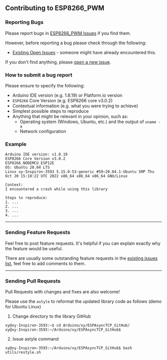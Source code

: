 ## Contributing to ESP8266_PWM

### Reporting Bugs

Please report bugs in [ESP8266_PWM Issues](https://github.com/khoih-prog/ESP8266_PWM/issues) if you find them.

However, before reporting a bug please check through the following:

* [Existing Open Issues](https://github.com/khoih-prog/ESP8266_PWM/issues) - someone might have already encountered this.

If you don't find anything, please [open a new issue](https://github.com/khoih-prog/ESP8266_PWM/issues/new).

### How to submit a bug report

Please ensure to specify the following:

* Arduino IDE version (e.g. 1.8.19) or Platform.io version
* `ESP8266` Core Version (e.g. ESP8266 core v3.0.2)
* Contextual information (e.g. what you were trying to achieve)
* Simplest possible steps to reproduce
* Anything that might be relevant in your opinion, such as:
  * Operating system (Windows, Ubuntu, etc.) and the output of `uname -a`
  * Network configuration


### Example

```
Arduino IDE version: v1.8.19
ESP8266 Core Version v3.0.2
ESP8266_NODEMCU_ESP12E
OS: Ubuntu 20.04 LTS
Linux xy-Inspiron-3593 5.15.0-53-generic #59~20.04.1-Ubuntu SMP Thu Oct 20 15:10:22 UTC 2022 x86_64 x86_64 x86_64 GNU/Linux

Context:
I encountered a crash while using this library

Steps to reproduce:
1. ...
2. ...
3. ...
4. ...
```

---

### Sending Feature Requests

Feel free to post feature requests. It's helpful if you can explain exactly why the feature would be useful.

There are usually some outstanding feature requests in the [existing issues list](https://github.com/khoih-prog/ESPAsyncTCP/issues?q=is%3Aopen+is%3Aissue+label%3Aenhancement), feel free to add comments to them.

---

### Sending Pull Requests

Pull Requests with changes and fixes are also welcome!

Please use the `astyle` to reformat the updated library code as follows (demo for Ubuntu Linux)

1. Change directory to the library GitHub

```
xy@xy-Inspiron-3593:~$ cd Arduino/xy/ESPAsyncTCP_GitHub/
xy@xy-Inspiron-3593:~/Arduino/xy/ESPAsyncTCP_GitHub$
```

2. Issue astyle command

```
xy@xy-Inspiron-3593:~/Arduino/xy/ESPAsyncTCP_GitHub$ bash utils/restyle.sh
```

